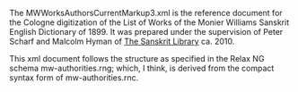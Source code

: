

The MWWorksAuthorsCurrentMarkup3.xml is the reference document for the
Cologne digitization of the List of Works of the Monier Williams Sanskrit English
Dictionary of 1899.  It was prepared under the supervision of 
Peter Scharf and Malcolm Hyman of [The Sanskrit Library](www.sanskritlibrary.org) ca. 2010.

This xml document follows the structure as specified in the Relax NG schema mw-authorities.rng; which, I think, is derived from the compact syntax form of mw-authorities.rnc.



